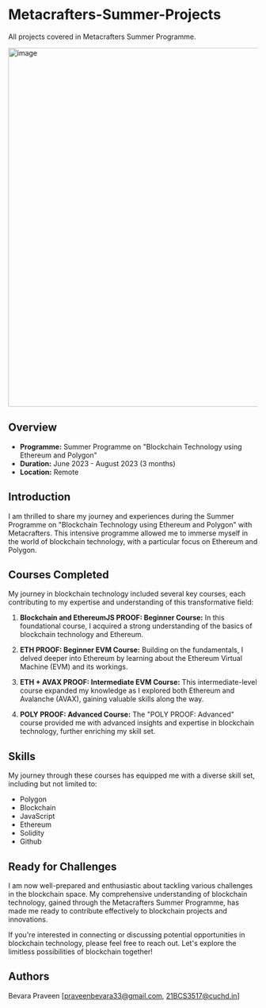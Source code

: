 # Metacrafters-Summer-Projects
All projects covered in Metacrafters Summer Programme.

<img width="723" alt="image" src="https://github.com/s0HaNp/Metacrafter-SummerProgram-Projects/assets/95775561/6ca9ae18-2dcc-456d-802e-d546d9e054e2">



## Overview

- **Programme:** Summer Programme on "Blockchain Technology using Ethereum and Polygon"
- **Duration:** June 2023 - August 2023 (3 months)
- **Location:** Remote

## Introduction

I am thrilled to share my journey and experiences during the Summer Programme on "Blockchain Technology using Ethereum and Polygon" with Metacrafters. This intensive programme allowed me to immerse myself in the world of blockchain technology, with a particular focus on Ethereum and Polygon.

## Courses Completed

My journey in blockchain technology included several key courses, each contributing to my expertise and understanding of this transformative field:

1. **Blockchain and EthereumJS PROOF: Beginner Course:** In this foundational course, I acquired a strong understanding of the basics of blockchain technology and Ethereum.

2. **ETH PROOF: Beginner EVM Course:** Building on the fundamentals, I delved deeper into Ethereum by learning about the Ethereum Virtual Machine (EVM) and its workings.

3. **ETH + AVAX PROOF: Intermediate EVM Course:** This intermediate-level course expanded my knowledge as I explored both Ethereum and Avalanche (AVAX), gaining valuable skills along the way.

4. **POLY PROOF: Advanced Course:** The "POLY PROOF: Advanced" course provided me with advanced insights and expertise in blockchain technology, further enriching my skill set.

## Skills

My journey through these courses has equipped me with a diverse skill set, including but not limited to:

- Polygon
- Blockchain
- JavaScript
- Ethereum
- Solidity
- Github

## Ready for Challenges

I am now well-prepared and enthusiastic about tackling various challenges in the blockchain space. My comprehensive understanding of blockchain technology, gained through the Metacrafters Summer Programme, has made me ready to contribute effectively to blockchain projects and innovations.

If you're interested in connecting or discussing potential opportunities in blockchain technology, please feel free to reach out. Let's explore the limitless possibilities of blockchain together!

## Authors

Bevara Praveen
[praveenbevara33@gmail.com,
21BCS3517@cuchd.in]
